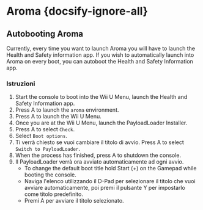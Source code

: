 # Aroma {docsify-ignore-all}

## Autobooting Aroma

Currently, every time you want to launch Aroma you will have to launch the Health and Safety information app. If you wish to automatically launch into Aroma on every boot, you can autoboot the Health and Safety Information app.

### Istruzioni

1. Start the console to boot into the Wii U Menu, launch the Health and Safety Information app.
2. Press A to launch the `aroma` environment.
3. Press A to launch the Wii U Menu.
4. Once you are at the Wii U Menu, launch the PayloadLoader Installer.
5. Press A to select `Check`.
6. Select `Boot options`.
7. Ti verrà chiesto se vuoi cambiare il titolo di avvio. Press A to select `Switch to PayloadLoader`.
8. When the process has finished, press A to shutdown the console.
9. Il PayloadLoader verrà ora avviato automaticamente ad ogni avvio.
   - To change the default boot title hold Start (+) on the Gamepad while booting the console.
   - Naviga l'elenco utilizzando il D-Pad per selezionare il titolo che vuoi avviare automaticamente, poi premi il pulsante Y per impostarlo come titolo predefinito.
   - Premi A per avviare il titolo selezionato.
